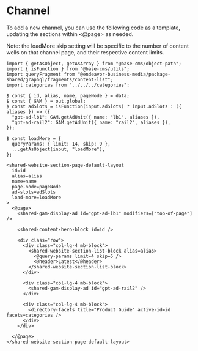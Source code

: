 # Channel

To add a new channel, you can use the following code as a template, updating the sections within <@page> as needed.

Note: the loadMore skip setting will be specific to the number of content wells on that channel page, and their respective content limits.

```
import { getAsObject, getAsArray } from "@base-cms/object-path";
import { isFunction } from "@base-cms/utils";
import queryFragment from "@endeavor-business-media/package-shared/graphql/fragments/content-list";
import categories from "../../../categories";

$ const { id, alias, name, pageNode } = data;
$ const { GAM } = out.global;
$ const adSlots = isFunction(input.adSlots) ? input.adSlots : ({ aliases }) => ({
  "gpt-ad-lb1": GAM.getAdUnit({ name: "lb1", aliases }),
  "gpt-ad-rail2": GAM.getAdUnit({ name: "rail2", aliases }),
});

$ const loadMore = {
  queryParams: { limit: 14, skip: 9 },
  ...getAsObject(input, "loadMore"),
};

<shared-website-section-page-default-layout
  id=id
  alias=alias
  name=name
  page-node=pageNode
  ad-slots=adSlots
  load-more=loadMore
>
  <@page>
    <shared-gam-display-ad id="gpt-ad-lb1" modifiers=["top-of-page"] />

    <shared-content-hero-block id=id />

    <div class="row">
      <div class="col-lg-4 mb-block">
        <shared-website-section-list-block alias=alias>
          <@query-params limit=4 skip=5 />
          <@header>Latest</@header>
        </shared-website-section-list-block>
      </div>

      <div class="col-lg-4 mb-block">
        <shared-gam-display-ad id="gpt-ad-rail2" />
      </div>

      <div class="col-lg-4 mb-block">
        <directory-facets title="Product Guide" active-id=id facets=categories />
      </div>
    </div>

  </@page>
</shared-website-section-page-default-layout>
```
